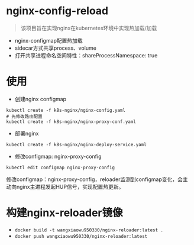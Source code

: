 # nginx-config-reload
> 该项目旨在实现nginx在kubernetes环境中实现热加载/加载

- nginx-configmap配置热加载
- sidecar方式共享process、volume
- 打开共享进程命名空间特性：shareProcessNamespace: true

# 使用
- 创建nginx configmap
```shell
kubectl create -f k8s-nginx/nginx-config.yaml
# 先修改路由配置
kubectl create -f k8s-nginx/nginx-proxy-conf.yaml
```
- 部署nginx
```shell
kubectl create -f k8s-nginx/nginx-deploy-service.yaml
```

- 修改configmap: nginx-proxy-config
```shell
kubectl edit configmap nginx-proxy-config
```

修改configmap：nginx-proxy-config，reloader监测到configmap变化，会主动向nginx主进程发起HUP信号，实现配置热更新。

# 构建nginx-reloader镜像
- `docker build -t wangxiaowu950330/nginx-reloader:latest .`
- `docker push wangxiaowu950330/nginx-reloader:latest`
